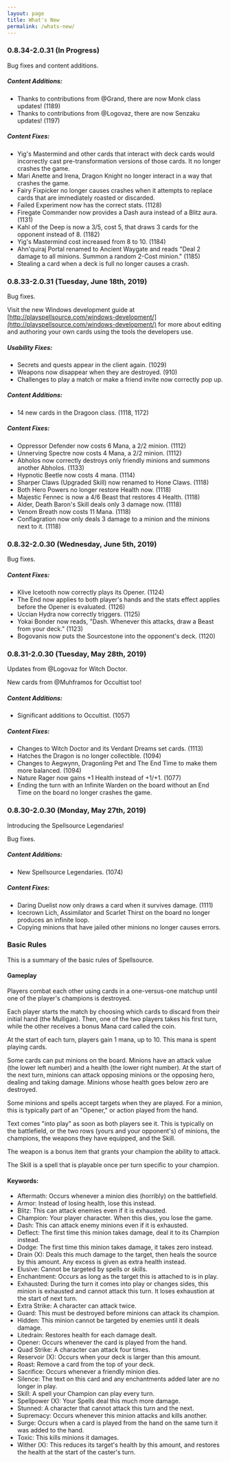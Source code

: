 ```yaml
---
layout: page
title: What's New
permalink: /whats-new/
---
```


### 0.8.34-2.0.31 (In Progress)

Bug fixes and content additions.

##### Content Additions:

 - Thanks to contributions from @Grand, there are now Monk class updates! (1189)
 - Thanks to contributions from @Logovaz, there are now Senzaku updates! (1197)

##### Content Fixes:

 - Yig's Mastermind and other cards that interact with deck cards would incorrectly cast pre-transformation versions of those cards. It no longer crashes the game.
 - Mari Anette and Irena, Dragon Knight no longer interact in a way that crashes the game.
 - Fairy Fixpicker no longer causes crashes when it attempts to replace cards that are immediately roasted or discarded.
 - Failed Experiment now has the correct stats. (1128)
 - Firegate Commander now provides a Dash aura instead of a Blitz aura. (1131)
 - Kahl of the Deep is now a 3/5, cost 5, that draws 3 cards for the opponent instead of 8. (1182)
 - Yig's Mastermind cost increased from 8 to 10. (1184)
 - Ahn'quiraj Portal renamed to Ancient Waygate and reads "Deal 2 damage to all minions. Summon a random 2-Cost minion." (1185)
 - Stealing a card when a deck is full no longer causes a crash.

### 0.8.33-2.0.31 (Tuesday, June 18th, 2019)

Bug fixes.

Visit the new Windows development guide at [http://playspellsource.com/windows-development/](http://playspellsource.com/windows-development/) for more about editing and authoring your own cards using the tools the developers use.

##### Usability Fixes:

 - Secrets and quests appear in the client again. (1029)
 - Weapons now disappear when they are destroyed. (910)
 - Challenges to play a match or make a friend invite now correctly pop up. 

##### Content Additions:

 - 14 new cards in the Dragoon class. (1118, 1172)

##### Content Fixes:

 - Oppressor Defender now costs 6 Mana, a 2/2 minion. (1112)
 - Unnerving Spectre now costs 4 Mana, a 2/2 minion. (1112)
 - Abholos now correctly destroys only friendly minions and summons another Abholos. (1133)
 - Hypnotic Beetle now costs 4 mana. (1114)
 - Sharper Claws (Upgraded Skill) now renamed to Hone Claws. (1118)
 - Both Hero Powers no longer restore Health now. (1118)
 - Majestic Fennec is now a 4/6 Beast that restores 4 Health. (1118)
 - Alder, Death Baron's Skill deals only 3 damage now. (1118)
 - Venom Breath now costs 11 Mana. (1118)
 - Conflagration now only deals 3 damage to a minion and the minions next to it. (1118)

### 0.8.32-2.0.30 (Wednesday, June 5th, 2019)

Bug fixes.

##### Content Fixes:

 - Klive Icetooth now correctly plays its Opener. (1124)
 - The End now applies to both player's hands and the stats effect applies before the Opener is evaluated. (1126)
 - Uccian Hydra now correctly triggers. (1125)
 - Yokai Bonder now reads, "Dash. Whenever this attacks, draw a Beast from your deck." (1123)
 - Bogovanis now puts the Sourcestone into the opponent's deck. (1120)

### 0.8.31-2.0.30 (Tuesday, May 28th, 2019)

Updates from @Logovaz for Witch Doctor.

New cards from @Muhframos for Occultist too!

##### Content Additions:

 - Significant additions to Occultist. (1057)

##### Content Fixes:

 - Changes to Witch Doctor and its Verdant Dreams set cards. (1113)
 - Hatches the Dragon is no longer collectible. (1094)
 - Changes to Aegwynn, Dragonling Pet and The End Time to make them more balanced. (1094)
 - Nature Rager now gains +1 Health instead of +1/+1. (1077)
 - Ending the turn with an Infinite Warden on the board without an End Time on the board no longer crashes the game.

### 0.8.30-2.0.30 (Monday, May 27th, 2019)

Introducing the Spellsource Legendaries!

Bug fixes.

##### Content Additions:

 - New Spellsource Legendaries. (1074)

##### Content Fixes:

 - Daring Duelist now only draws a card when it survives damage. (1111)
 - Icecrown Lich, Assimilator and Scarlet Thirst on the board no longer produces an infinite loop.
 - Copying minions that have jailed other minions no longer causes errors.

### Basic Rules

This is a summary of the basic rules of Spellsource.

#### Gameplay

Players combat each other using cards in a one-versus-one matchup until one of the player's champions is destroyed.

Each player starts the match by choosing which cards to discard from their initial hand (the Mulligan). Then, one of the two players takes his first turn, while the other receives a bonus Mana card called the coin.

At the start of each turn, players gain 1 mana, up to 10. This mana is spent playing cards.

Some cards can put minions on the board. Minions have an attack value (the lower left number) and a health (the lower right number). At the start of the next turn, minions can attack opposing minions or the opposing hero, dealing and taking damage. Minions whose health goes below zero are destroyed.

Some minions and spells accept targets when they are played. For a minion, this is typically part of an "Opener," or action played from the hand.

Text comes "into play" as soon as both players see it. This is typically on the battlefield, or the two rows (yours and your opponent's) of minions, the champions, the weapons they have equipped, and the Skill.

The weapon is a bonus item that grants your champion the ability to attack.

The Skill is a spell that is playable once per turn specific to your champion.

#### Keywords:

 - Aftermath: Occurs whenever a minion dies (horribly) on the battlefield.
 - Armor: Instead of losing health, lose this instead.
 - Blitz: This can attack enemies even if it is exhausted.
 - Champion: Your player character. When this dies, you lose the game.
 - Dash: This can attack enemy minions even if it is exhausted.
 - Deflect: The first time this minion takes damage, deal it to its Champion instead.
 - Dodge: The first time this minion takes damage, it takes zero instead.
 - Drain (X): Deals this much damage to the target, then heals the source by this amount. Any excess is given as extra health instead.
 - Elusive: Cannot be targeted by spells or skills.
 - Enchantment: Occurs as long as the target this is attached to is in play.
 - Exhausted: During the turn it comes into play or changes sides, this minion is exhausted and cannot attack this turn. It loses exhaustion at the start of next turn.
 - Extra Strike: A character can attack twice.
 - Guard: This must be destroyed before minions can attack its champion.
 - Hidden: This minion cannot be targeted by enemies until it deals damage.
 - Litedrain: Restores health for each damage dealt.
 - Opener: Occurs whenever the card is played from the hand.
 - Quad Strike: A character can attack four times.
 - Reservoir (X): Occurs when your deck is larger than this amount.
 - Roast: Remove a card from the top of your deck.
 - Sacrifice: Occurs whenever a friendly minion dies.
 - Silence: The text on this card and any enchantments added later are no longer in play.
 - Skill: A spell your Champion can play every turn.
 - Spellpower (X): Your Spells deal this much more damage.
 - Stunned: A character that cannot attack this turn and the next.
 - Supremacy: Occurs whenever this minion attacks and kills another.
 - Surge: Occurs when a card is played from the hand on the same turn it was added to the hand.
 - Toxic: This kills minions it damages.
 - Wither (X): This reduces its target's health by this amount, and restores the health at the start of the caster's turn.

